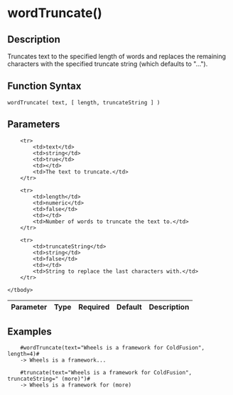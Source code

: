 # wordTruncate()

## Description
Truncates text to the specified length of words and replaces the remaining characters with the specified truncate string (which defaults to "...").

## Function Syntax
	wordTruncate( text, [ length, truncateString ] )


## Parameters
<table>
	<thead>
		<tr>
			<th>Parameter</th>
			<th>Type</th>
			<th>Required</th>
			<th>Default</th>
			<th>Description</th>
		</tr>
	</thead>
	<tbody>
		
		<tr>
			<td>text</td>
			<td>string</td>
			<td>true</td>
			<td></td>
			<td>The text to truncate.</td>
		</tr>
		
		<tr>
			<td>length</td>
			<td>numeric</td>
			<td>false</td>
			<td></td>
			<td>Number of words to truncate the text to.</td>
		</tr>
		
		<tr>
			<td>truncateString</td>
			<td>string</td>
			<td>false</td>
			<td></td>
			<td>String to replace the last characters with.</td>
		</tr>
		
	</tbody>
</table>


## Examples
	
		#wordTruncate(text="Wheels is a framework for ColdFusion", length=4)#
		-> Wheels is a framework...

		#truncate(text="Wheels is a framework for ColdFusion", truncateString=" (more)")#
		-> Wheels is a framework for (more)
